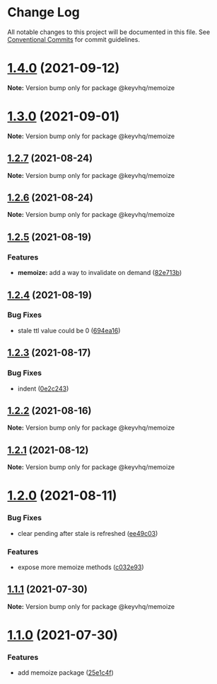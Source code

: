 # Change Log

All notable changes to this project will be documented in this file.
See [Conventional Commits](https://conventionalcommits.org) for commit guidelines.

# [1.4.0](https://github.com/microlinkhq/keyv/compare/v1.3.0...v1.4.0) (2021-09-12)

**Note:** Version bump only for package @keyvhq/memoize





# [1.3.0](https://github.com/microlinkhq/keyv/compare/v1.2.7...v1.3.0) (2021-09-01)

**Note:** Version bump only for package @keyvhq/memoize





## [1.2.7](https://github.com/microlinkhq/keyv/compare/v1.2.6...v1.2.7) (2021-08-24)

**Note:** Version bump only for package @keyvhq/memoize





## [1.2.6](https://github.com/microlinkhq/keyv/compare/v1.2.5...v1.2.6) (2021-08-24)

**Note:** Version bump only for package @keyvhq/memoize





## [1.2.5](https://github.com/microlinkhq/keyv/compare/v1.2.4...v1.2.5) (2021-08-19)


### Features

* **memoize:** add a way to invalidate on demand ([82e713b](https://github.com/microlinkhq/keyv/commit/82e713b3e73686598f2a5a815467aa9ba6e7d532))





## [1.2.4](https://github.com/microlinkhq/keyv/compare/v1.2.3...v1.2.4) (2021-08-19)


### Bug Fixes

* stale ttl value could be 0 ([694ea16](https://github.com/microlinkhq/keyv/commit/694ea1680eac5245c78af296033fa96c845ca9f4))





## [1.2.3](https://github.com/microlinkhq/keyv/compare/v1.2.2...v1.2.3) (2021-08-17)


### Bug Fixes

* indent ([0e2c243](https://github.com/microlinkhq/keyv/commit/0e2c243d687676ed200ac4390d2c30be79db19f1))





## [1.2.2](https://github.com/microlinkhq/keyv/compare/v1.2.1...v1.2.2) (2021-08-16)

**Note:** Version bump only for package @keyvhq/memoize





## [1.2.1](https://github.com/microlinkhq/keyv/compare/v1.2.0...v1.2.1) (2021-08-12)

**Note:** Version bump only for package @keyvhq/memoize





# [1.2.0](https://github.com/microlinkhq/keyv/compare/v1.1.1...v1.2.0) (2021-08-11)


### Bug Fixes

* clear pending after stale is refreshed ([ee49c03](https://github.com/microlinkhq/keyv/commit/ee49c03b1e6f88231b385f16b2e1ab0688464333))


### Features

* expose more memoize methods ([c032e93](https://github.com/microlinkhq/keyv/commit/c032e939e787bfadf587cd89fde2a9f225307ac5))





## [1.1.1](https://github.com/microlinkhq/keyv/compare/v1.1.0...v1.1.1) (2021-07-30)

**Note:** Version bump only for package @keyvhq/memoize





# [1.1.0](https://github.com/microlinkhq/keyv/compare/v1.0.2...v1.1.0) (2021-07-30)


### Features

* add memoize package ([25e1c4f](https://github.com/microlinkhq/keyv/commit/25e1c4f94115dc99e72d1dca28c3e31211d45b5a))
